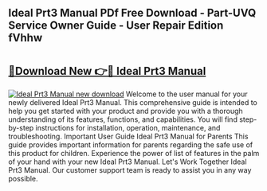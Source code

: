 ## Ideal Prt3 Manual PDf Free Download - Part-UVQ Service Owner Guide - User Repair Edition fVhhw

# <h2><a href="http://cf23754.oget.top/?id=Ideal+Prt3+Manual">🔗Download New 👉🔴 Ideal Prt3 Manual</a></h2>

[![Ideal Prt3 Manual new download](https://i.imgur.com/5g1atiW.png)](http://cf23754.oget.top/?id=Ideal+Prt3+Manual)
Welcome to the user manual for your newly delivered Ideal Prt3 Manual. This comprehensive guide is intended to help you get started with your product and provide you with a thorough understanding of its features, functions, and capabilities. You will find step-by-step instructions for installation, operation, maintenance, and troubleshooting. Important User Guide Ideal Prt3 Manual for Parents This guide provides important information for parents regarding the safe use of this product for children. Experience the power of list of features in the palm of your hand with your new Ideal Prt3 Manual. Let's Work Together Ideal Prt3 Manual. Our customer support team is ready to assist you in any way possible.
